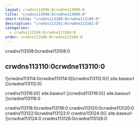 ```yaml
---
layout: crwdns113096:0crwdne113096:0
title: "crwdns113098:0crwdne113098:0"
short-title: "crwdns113100:0crwdne113100:0"
description: "crwdns113102:0crwdne113102:0"
categories:
  - crwdns113104:0crwdne113104:0
order: crwdns113106:0crwdne113106:0
---
```

crwdns113108:0crwdne113108:0

## crwdns113110:0crwdne113110:0

![crwdns113114:0crwdne113114:0](crwdns113112:0{{ site.baseurl }}crwdne113112:0)

crwdns113116:0{{ site.baseurl }}crwdnd113116:0{{ site.baseurl }}crwdne113116:0

crwdns113118:0crwdne113118:0 crwdns113120:0crwdne113120:0 crwdns113122:0crwdne113122:0 crwdns113124:0{{ site.baseurl }}crwdne113124:0 crwdns113126:0crwdne113126:0